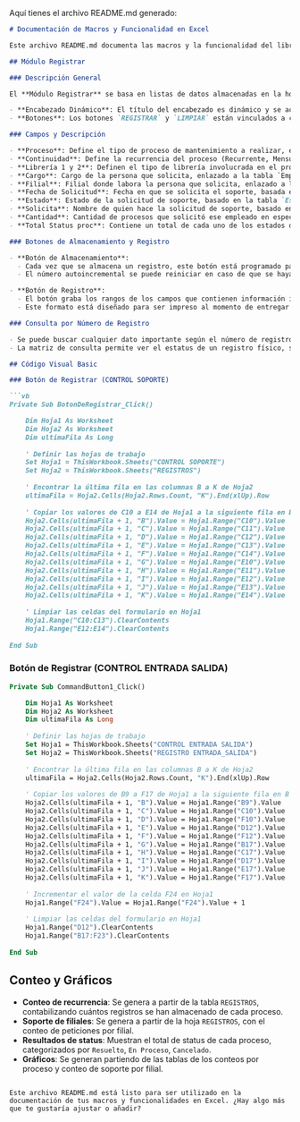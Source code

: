 Aquí tienes el archivo README.md generado:

```markdown
# Documentación de Macros y Funcionalidad en Excel

Este archivo README.md documenta las macros y la funcionalidad del libro de Excel utilizado para gestionar registros de soporte y procesos en la hoja de trabajo.

## Módulo Registrar

### Descripción General

El **Módulo Registrar** se basa en listas de datos almacenadas en la hoja `Entidades`. Los campos en color rojo claro no deben ser editados, ya que contienen fórmulas que retornan un valor automáticamente. 

- **Encabezado Dinámico**: El título del encabezado es dinámico y se actualiza automáticamente para mostrar el mes actual, basado en una fórmula que toma el valor almacenado en `Entidades`.
- **Botones**: Los botones `REGISTRAR` y `LIMPIAR` están vinculados a código Visual Basic (VB). Para editar estos botones, es necesario ingresar al modo diseño y luego al código. La documentación detallada de la edición de los botones está en el código mismo.

### Campos y Descripción

- **Proceso**: Define el tipo de proceso de mantenimiento a realizar, enlazado a la tabla `Procesos` en la hoja `Entidades`.
- **Continuidad**: Define la recurrencia del proceso (Recurrente, Mensual, Escaso, Semanal), enlazado a la tabla `Recurrencia` en `Entidades`.
- **Librería 1 y 2**: Definen el tipo de librería involucrada en el proceso. No todos los procesos requieren librerías. La tabla `Librerías` también incluye la opción de base de datos en `Entidades`.
- **Cargo**: Cargo de la persona que solicita, enlazado a la tabla `Empleados` en `Entidades`. **No se edita.**
- **Filial**: Filial donde labora la persona que solicita, enlazado a la tabla `Empleados` en `Entidades`. **No se edita.**
- **Fecha de Solicitud**: Fecha en que se solicita el soporte, basada en la función `HOY()` de Excel. **No se edita.**
- **Estado**: Estado de la solicitud de soporte, basado en la tabla `Estados` en `Entidades`.
- **Solicita**: Nombre de quien hace la solicitud de soporte, basado en la tabla `Empleados` en `Entidades`.
- **Cantidad**: Cantidad de procesos que solicitó ese empleado en específico.
- **Total Status proc**: Contiene un total de cada uno de los estados de los procesos realizados, enlazado a la hoja de estadísticas.

### Botones de Almacenamiento y Registro

- **Botón de Almacenamiento**:
  - Cada vez que se almacena un registro, este botón está programado para sumar +1 a la celda F24, generando un número autoincremental que actúa como el número de registro. Este número sirve como un parámetro adicional de seguridad para la impresión.
  - El número autoincremental se puede reiniciar en caso de que se haya perdido un correlativo y sea necesario corregir un registro. Es importante recordar en qué correlativo está actualmente el último registro.

- **Botón de Registro**:
  - El botón graba los rangos de los campos que contienen información importante y restablece a cero las celdas del registro.
  - Este formato está diseñado para ser impreso al momento de entregar el equipo y para poner fecha en el registro al ser devuelto.

### Consulta por Número de Registro

- Se puede buscar cualquier dato importante según el número de registro para verificar su estatus y quién fue la última persona en tenerlo.
- La matriz de consulta permite ver el estatus de un registro físico, si está prestado o devuelto, según el registro físico.

## Código Visual Basic

### Botón de Registrar (CONTROL SOPORTE)

```vb
Private Sub BotonDeRegistrar_Click()

    Dim Hoja1 As Worksheet
    Dim Hoja2 As Worksheet
    Dim ultimaFila As Long
    
    ' Definir las hojas de trabajo
    Set Hoja1 = ThisWorkbook.Sheets("CONTROL SOPORTE")
    Set Hoja2 = ThisWorkbook.Sheets("REGISTROS")
    
    ' Encontrar la última fila en las columnas B a K de Hoja2
    ultimaFila = Hoja2.Cells(Hoja2.Rows.Count, "K").End(xlUp).Row
    
    ' Copiar los valores de C10 a E14 de Hoja1 a la siguiente fila en B a K de Hoja2
    Hoja2.Cells(ultimaFila + 1, "B").Value = Hoja1.Range("C10").Value
    Hoja2.Cells(ultimaFila + 1, "C").Value = Hoja1.Range("C11").Value
    Hoja2.Cells(ultimaFila + 1, "D").Value = Hoja1.Range("C12").Value
    Hoja2.Cells(ultimaFila + 1, "E").Value = Hoja1.Range("C13").Value
    Hoja2.Cells(ultimaFila + 1, "F").Value = Hoja1.Range("C14").Value
    Hoja2.Cells(ultimaFila + 1, "G").Value = Hoja1.Range("E10").Value
    Hoja2.Cells(ultimaFila + 1, "H").Value = Hoja1.Range("E11").Value
    Hoja2.Cells(ultimaFila + 1, "I").Value = Hoja1.Range("E12").Value
    Hoja2.Cells(ultimaFila + 1, "J").Value = Hoja1.Range("E13").Value
    Hoja2.Cells(ultimaFila + 1, "K").Value = Hoja1.Range("E14").Value
    
    ' Limpiar las celdas del formulario en Hoja1
    Hoja1.Range("C10:C13").ClearContents
    Hoja1.Range("E12:E14").ClearContents
    
End Sub
```

### Botón de Registrar (CONTROL ENTRADA SALIDA)

```vb
Private Sub CommandButton1_Click()

    Dim Hoja1 As Worksheet
    Dim Hoja2 As Worksheet
    Dim ultimaFila As Long
    
    ' Definir las hojas de trabajo
    Set Hoja1 = ThisWorkbook.Sheets("CONTROL ENTRADA SALIDA")
    Set Hoja2 = ThisWorkbook.Sheets("REGISTRO ENTRADA_SALIDA")
    
    ' Encontrar la última fila en las columnas B a K de Hoja2
    ultimaFila = Hoja2.Cells(Hoja2.Rows.Count, "K").End(xlUp).Row
    
    ' Copiar los valores de B9 a F17 de Hoja1 a la siguiente fila en B a K de Hoja2
    Hoja2.Cells(ultimaFila + 1, "B").Value = Hoja1.Range("B9").Value
    Hoja2.Cells(ultimaFila + 1, "C").Value = Hoja1.Range("C10").Value
    Hoja2.Cells(ultimaFila + 1, "D").Value = Hoja1.Range("F10").Value
    Hoja2.Cells(ultimaFila + 1, "E").Value = Hoja1.Range("D12").Value
    Hoja2.Cells(ultimaFila + 1, "F").Value = Hoja1.Range("F12").Value
    Hoja2.Cells(ultimaFila + 1, "G").Value = Hoja1.Range("B17").Value
    Hoja2.Cells(ultimaFila + 1, "H").Value = Hoja1.Range("C17").Value
    Hoja2.Cells(ultimaFila + 1, "I").Value = Hoja1.Range("D17").Value
    Hoja2.Cells(ultimaFila + 1, "J").Value = Hoja1.Range("E17").Value
    Hoja2.Cells(ultimaFila + 1, "K").Value = Hoja1.Range("F17").Value
    
    ' Incrementar el valor de la celda F24 en Hoja1
    Hoja1.Range("F24").Value = Hoja1.Range("F24").Value + 1
    
    ' Limpiar las celdas del formulario en Hoja1
    Hoja1.Range("D12").ClearContents
    Hoja1.Range("B17:F23").ClearContents
    
End Sub
```

## Conteo y Gráficos

- **Conteo de recurrencia**: Se genera a partir de la tabla `REGISTROS`, contabilizando cuántos registros se han almacenado de cada proceso.
- **Soporte de filiales**: Se genera a partir de la hoja `REGISTROS`, con el conteo de peticiones por filial.
- **Resultados de status**: Muestran el total de status de cada proceso, categorizados por `Resuelto`, `En Proceso`, `Cancelado`.
- **Gráficos**: Se generan partiendo de las tablas de los conteos por proceso y conteo de soporte por filial.
```

Este archivo README.md está listo para ser utilizado en la documentación de tus macros y funcionalidades en Excel. ¿Hay algo más que te gustaría ajustar o añadir?